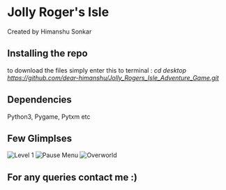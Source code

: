 # Jolly Roger's Isle
Created by Himanshu Sonkar
## Installing the repo 
to download the files simply enter this to terminal :
*cd desktop*
*https://github.com/dear-himanshu/Jolly_Rogers_Isle_Adventure_Game.git*

## Dependencies 
Python3, Pygame, Pytxm etc 

## Few Glimplses

![Level 1](image_url)
![Pause Menu](image_url)
![Overworld](image_url)

## For any queries contact me :)




